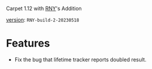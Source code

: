 Carpet 1.12 with [RNY](https://github.com/Rainyaphthyl)'s Addition

[version](src/carpet/CarpetSettings.java): `RNY-build-2-20230518`

# Features

- Fix the bug that lifetime tracker reports doubled result.
